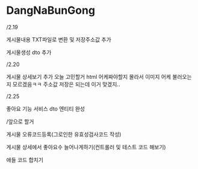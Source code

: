 # DangNaBunGong

/2.19 

게시물내용 TXT파일로 변환 및 저장주소값 추가

게시물생성 dto 추가




/2.20

게시물 상세보기 추가
오늘 고민할거 html 어케짜야할지 몰라서 이미지 어케 불러오는지 모르겠음ㅋㅋ
주소값 저장은 되는데 이거 맞겠지..

/2.25

좋아요 기능 서비스 dto 엔티티 완성

/앞으로 할거

게시물 오류코드등록(그로인한 유효성검사코드 작성)

게시물 상세에서 좋아요수 늘어나게하기(컨트롤러 및 테스트 코드 해보기)

애들 코드 합치기